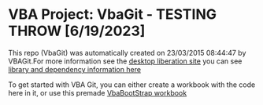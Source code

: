 # VBA Project: VbaGit - TESTING THROW [6/19/2023]
This repo (VbaGit) was automatically created on 23/03/2015 08:44:47 by VBAGit.For more information see the [desktop liberation site](http://ramblings.mcpher.com/Home/excelquirks/vbagit "desktop liberation")
you can see [library and dependency information here](dependencies.md)

To get started with VBA Git, you can either create a workbook with the code here in it, or use this premade [VbaBootStrap workbook](http://ramblings.mcpher.com/Home/excelquirks/downlable-items/VbaGitBootStrap.xlsm "VbaBootStrap")
